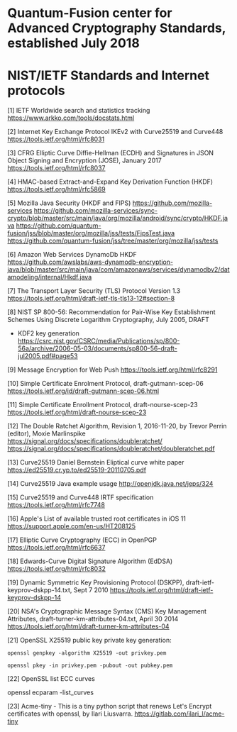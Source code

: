 #
# Quantum-Fusion center for Advanced Cryptography Standards, established July 2018
#

# NIST/IETF Standards and Internet protocols

[1] IETF Worldwide search and statistics tracking
https://www.arkko.com/tools/docstats.html

[2] Internet Key Exchange Protocol IKEv2 with Curve25519 and Curve448
https://tools.ietf.org/html/rfc8031

[3] CFRG Elliptic Curve Diffie-Hellman (ECDH) and Signatures in JSON Object Signing and Encryption (JOSE), January 2017
https://tools.ietf.org/html/rfc8037

[4] HMAC-based Extract-and-Expand Key Derivation Function (HKDF)
https://tools.ietf.org/html/rfc5869

[5] Mozilla Java Security (HKDF and FIPS)
https://github.com/mozilla-services
https://github.com/mozilla-services/sync-crypto/blob/master/src/main/java/org/mozilla/android/sync/crypto/HKDF.java
https://github.com/quantum-fusion/jss/blob/master/org/mozilla/jss/tests/FipsTest.java
https://github.com/quantum-fusion/jss/tree/master/org/mozilla/jss/tests

[6] Amazon Web Services DynamoDb HKDF 
https://github.com/awslabs/aws-dynamodb-encryption-java/blob/master/src/main/java/com/amazonaws/services/dynamodbv2/datamodeling/internal/Hkdf.java

[7] The Transport Layer Security (TLS) Protocol Version 1.3
https://tools.ietf.org/html/draft-ietf-tls-tls13-12#section-8

[8] NIST SP 800-56: Recommendation for Pair-Wise Key Establishment Schemes Using Discrete Logarithm Cryptography, July 2005, DRAFT
- KDF2 key generation 
https://csrc.nist.gov/CSRC/media/Publications/sp/800-56a/archive/2006-05-03/documents/sp800-56-draft-jul2005.pdf#page53

[9] Message Encryption for Web Push
https://tools.ietf.org/html/rfc8291

[10] Simple Certificate Enrolment Protocol, draft-gutmann-scep-06
https://tools.ietf.org/id/draft-gutmann-scep-06.html

[11] Simple Certificate Enrollment Protocol, draft-nourse-scep-23
https://tools.ietf.org/html/draft-nourse-scep-23

[12] The Double Ratchet Algorithm, Revision 1, 2016-11-20, by Trevor Perrin (editor), Moxie Marlinspike
https://signal.org/docs/specifications/doubleratchet/
https://signal.org/docs/specifications/doubleratchet/doubleratchet.pdf

[13] Curve25519 Daniel Bernstein Eliptical curve white paper
https://ed25519.cr.yp.to/ed25519-20110705.pdf

[14] Curve25519 Java example usage
http://openjdk.java.net/jeps/324

[15] Curve25519 and Curve448 IRTF specification
https://tools.ietf.org/html/rfc7748

[16] Apple's List of available trusted root certificates in iOS 11
https://support.apple.com/en-us/HT208125

[17] Elliptic Curve Cryptography (ECC) in OpenPGP
https://tools.ietf.org/html/rfc6637

[18] Edwards-Curve Digital Signature Algorithm (EdDSA)
https://tools.ietf.org/html/rfc8032

[19] Dynamic Symmetric Key Provisioning Protocol (DSKPP), draft-ietf-keyprov-dskpp-14.txt, Sept 7 2010
https://tools.ietf.org/html/draft-ietf-keyprov-dskpp-14

[20] NSA's Cryptographic Message Syntax (CMS) Key Management Attributes, draft-turner-km-attributes-04.txt, April 30 2014
https://tools.ietf.org/html/draft-turner-km-attributes-04

[21] OpenSSL X25519 public key private key generation:

    openssl genpkey -algorithm X25519 -out privkey.pem
  
    openssl pkey -in privkey.pem -pubout -out pubkey.pem
    
[22] OpenSSL list ECC curves

openssl ecparam -list_curves

[23] Acme-tiny - This is a tiny python script that renews Let's Encrypt certificates with openssl, by Ilari Liusvarra.
https://gitlab.com/ilari_l/acme-tiny


